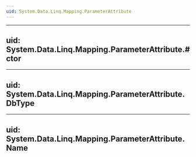 ```yaml
---
uid: System.Data.Linq.Mapping.ParameterAttribute
---
```


---
uid: System.Data.Linq.Mapping.ParameterAttribute.#ctor
---

---
uid: System.Data.Linq.Mapping.ParameterAttribute.DbType
---

---
uid: System.Data.Linq.Mapping.ParameterAttribute.Name
---

